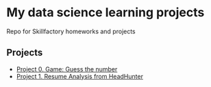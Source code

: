# My data science learning projects

Repo for Skillfactory homeworks and projects

## Projects

* [Project 0.   Game: Guess the number](https://github.com/maxwolf28/data-science-learning-projects/tree/main/Project-0)
* [Project 1.   Resume Analysis from HeadHunter](https://github.com/maxwolf28/data-science-learning-projects/tree/main/Project-1)
